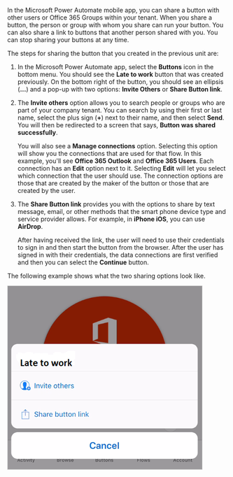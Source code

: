 In the Microsoft Power Automate mobile app, you can share a button
with other users or Office 365 Groups within your tenant. When you
share a button, the person or group with whom you share can run your
button. You can also share a link to buttons that another person shared
with you. You can stop sharing your buttons at any time.

The steps for sharing the button that you created in the previous unit are:

1.  In the Microsoft Power Automate app, select the **Buttons** icon
    in the bottom menu. You should see the **Late to work** button that
    was created previously. On the bottom right of the button, you should see
    an ellipsis (**...**) and a pop-up
    with two options: **Invite Others** or **Share Button link**.

2.  The **Invite others** option allows you to search people or groups who are
    part of your company tenant. You can search by using their first or
    last name, select the plus sign (**+**) next to their name, and then 
    select **Send**. You will then be redirected to a screen that
    says, **Button was shared successfully**. 
    
    You will also see a **Manage connections** option. Selecting this option 
    will show you the connections that are used for that flow. In this example, you'll see 
    **Office 365 Outlook** and **Office 365 Users**. Each connection has an
    **Edit** option next to it. Selecting **Edit** will let you select
    which connection that the user should use. The connection options are
    those that are created by the maker of the button or those that are created by the user.

3.  The **Share Button link** provides you with the options to share by text
    message, email, or other methods that the smart phone device type and
    service provider allows. For example, in **iPhone iOS**, you can 
    use **AirDrop**. 
    
    After having received the link, the user will need to
    use their credentials to sign in and then start the button from the
    browser. After the user has signed in with their credentials, the data connections are
    first verified and then you can select the **Continue** button.

The following example shows what the two sharing options look like.

![Share button](../media/share-button.png)
